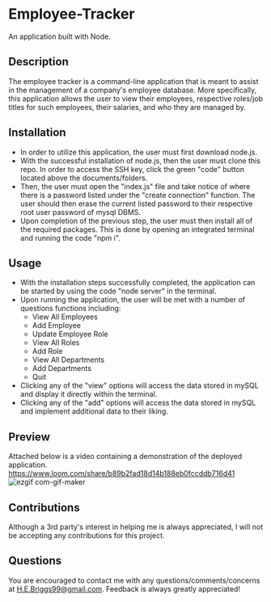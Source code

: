 # Employee-Tracker
An application built with Node.

## Description 
The employee tracker is a command-line application that is meant to assist in the management of a company's employee database. More specifically, this application allows the user to view their employees, respective roles/job titles for such employees, their salaries, and who they are managed by. 

## Installation 
- In order to utilize this application, the user must first download node.js.
- With the successful installation of node.js, then the user must clone this repo. In order to access the SSH key, click the green "code" button located above the documents/folders. 
- Then, the user must open the "index.js" file and take notice of where there is a password listed under the "create connection" function. The user should then erase the current listed password to their respective root user password of mysql DBMS.
- Upon completion of the previous step, the user must then install all of the required packages. This is done by opening an integrated terminal and running the code "npm i".

## Usage
- With the installation steps successfully completed, the application can be started by using the code "node server" in the terminal.
- Upon running the application, the user will be met with a number of questions functions including:
    - View All Employees
    - Add Employee
    - Update Employee Role
    - View All Roles
    - Add Role
    - View All Departments
    - Add Departments
    - Quit
- Clicking any of the "view" options will access the data stored in mySQL and display it directly within the terminal.
- Clicking any of the "add" options will access the data stored in mySQL and implement additional data to their liking. 

## Preview 
Attached below is a video containing a demonstration of the deployed application.
https://www.loom.com/share/b89b2fad18d14b188eb0fccddb716d41
![ezgif com-gif-maker](https://user-images.githubusercontent.com/109489824/198372366-5689535e-3731-4369-bb0b-40fcf1101608.gif)


## Contributions
Although a 3rd party's interest in helping me is always appreciated, I will not be accepting any contributions for this project.

## Questions
You are encouraged to contact me with any questions/comments/concerns at H.E.Briggs99@gmail.com. Feedback is always greatly appreciated!
